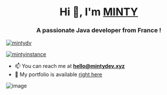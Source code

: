<h1 align="center">Hi 👋, I'm <a href="https://mintydev.xyz" target="blank">MINTY</a></h1>
<h3 align="center">A passionate Java developer from France !</h3>

<p align="left"> <a href="https://github.com/ryo-ma/github-profile-trophy"><img src="https://github-profile-trophy.vercel.app/?username=mintydv" alt="mintydv" /></a> </p>

<p align="left"> <a href="https://twitter.com/mintyinstance" target="blank"><img src="https://img.shields.io/twitter/follow/mintyinstance?logo=twitter&style=for-the-badge" alt="mintyinstance" /></a> </p>

- 📫 You can reach me at **hello@mintydev.xyz**
- 🌟 My portfolio is available <a href="https://mintydev.xyz" target="blank">right here</a>

![image](https://user-images.githubusercontent.com/57011321/120002250-eae85a00-bfd4-11eb-971d-d12ee2db37d0.png)
